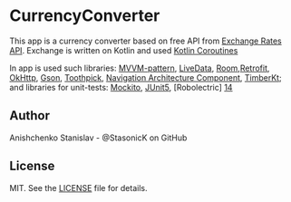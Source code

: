 CurrencyConverter
========

This app is a currency converter based on free API from [Exchange Rates API][1].
Exchange is written on Kotlin and used [Kotlin Coroutines][2]

In app is used such libraries:
[MVVM-pattern][3], [LiveData][4], [Room][5],[Retrofit][6], [OkHttp][7], [Gson][8], [Toothpick][9], [Navigation Architecture Component][10], [TimberKt][11];
and libraries for unit-tests: [Mockito][12], [JUnit5][13], [Robolectric] [14]


Author
------
Anishchenko Stanislav - @StasonicK on GitHub

License
-------
MIT. See the [LICENSE][15] file for details.

[1]: https://exchangeratesapi.io
[2]: https://kotlinlang.org/docs/reference/coroutines/coroutines-guide.html
[3]: https://ru.wikipedia.org/wiki/Model-View-ViewModel 
[4]: https://developer.android.com/topic/libraries/architecture/livedata
[5]: https://developer.android.com/topic/libraries/architecture/room 
[6]: https://square.github.io/retrofit/ 
[7]: https://square.github.io/okhttp/
[8]: https://github.com/google/gson
[9]: https://github.com/stephanenicolas/toothpick
[10]: https://developer.android.com/guide/navigation/navigation-getting-started
[11]: https://github.com/ajalt/timberkt
[12]: https://site.mockito.org/
[13]: https://junit.org/junit5/docs/current/user-guide/
[14]: http://robolectric.org/
[15]: https://github.com/StasonicK/CurrencyConverter/blob/feature/unit_tests/LICENSE
